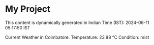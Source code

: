# My Project

This content is dynamically generated in Indian Time (IST): 2024-06-11 05:17:50 IST


Current Weather in Coimbatore:
Temperature: 23.88 °C
Condition: mist
